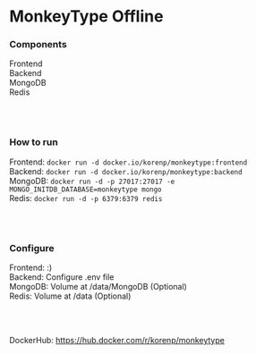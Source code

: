 # MonkeyType Offline

### Components
Frontend \
Backend \
MongoDB \
Redis

<br />
<br />

### How to run
Frontend: `docker run -d docker.io/korenp/monkeytype:frontend` \
Backend: `docker run -d docker.io/korenp/monkeytype:backend` \
MongoDB: `docker run -d -p 27017:27017 -e MONGO_INITDB_DATABASE=monkeytype mongo` \
Redis: `docker run -d -p 6379:6379 redis`

<br />
<br />

### Configure
Frontend: :) \
Backend: Configure .env file \
MongoDB: Volume at /data/MongoDB (Optional) \
Redis: Volume at /data (Optional)

<br />
<br />

DockerHub: https://hub.docker.com/r/korenp/monkeytype
